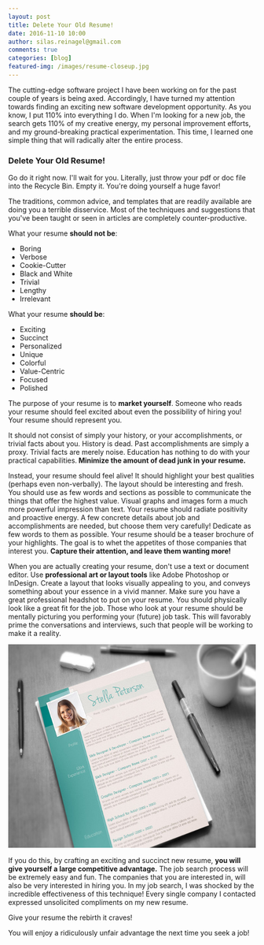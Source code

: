 ```yaml
---
layout: post
title: Delete Your Old Resume!
date: 2016-11-10 10:00
author: silas.reinagel@gmail.com
comments: true
categories: [blog]
featured-img: /images/resume-closeup.jpg
---
```


The cutting-edge software project I have been working on for the past couple of years is being axed. Accordingly, I have turned my attention towards finding an exciting new software development opportunity. As you know, I put 110% into everything I do. When I'm looking for a new job, the search gets 110% of my creative energy, my personal improvement efforts, and my ground-breaking practical experimentation. This time, I learned one simple thing that will radically alter the entire process.

### Delete Your Old Resume!

Go do it right now. I'll wait for you. Literally, just throw your pdf or doc file into the Recycle Bin. Empty it. You're doing yourself a huge favor!

The traditions, common advice, and templates that are readily available are doing you a terrible disservice. Most of the techniques and suggestions that you've been taught or seen in articles are completely counter-productive.

What your resume <strong>should not be</strong>:

<ul>
<li>Boring</li>
<li>Verbose</li>
<li>Cookie-Cutter</li>
<li>Black and White</li>
<li>Trivial</li>
<li>Lengthy</li>
<li>Irrelevant</li>
</ul>

What your resume <strong>should be</strong>:

<ul>
<li>Exciting</li>
<li>Succinct</li>
<li>Personalized</li>
<li>Unique</li>
<li>Colorful</li>
<li>Value-Centric</li>
<li>Focused</li>
<li>Polished</li>
</ul>

The purpose of your resume is to <strong>market yourself</strong>. Someone who reads your resume should feel excited about even the possibility of hiring you! Your resume should represent you.

It should not consist of simply your history, or your accomplishments, or trivial facts about you. History is dead. Past accomplishments are simply a proxy. Trivial facts are merely noise. Education has nothing to do with your practical capabilities.<strong> Minimize the amount of dead junk in your resume.</strong>

Instead, your resume should feel alive! It should highlight your best qualities (perhaps even non-verbally). The layout should be interesting and fresh. You should use as few words and sections as possible to communicate the things that offer the highest value. Visual graphs and images form a much more powerful impression than text. Your resume should radiate positivity and proactive energy. A few concrete details about job and accomplishments are needed, but choose them very carefully! Dedicate as few words to them as possible. Your resume should be a teaser brochure of your highlights. The goal is to whet the appetites of those companies that interest you. <strong>Capture their attention, and leave them wanting more!</strong>

When you are actually creating your resume, don't use a text or document editor. Use <strong>professional art or layout tools</strong> like Adobe Photoshop or InDesign. Create a layout that looks visually appealing to you, and conveys something about your essence in a vivid manner. Make sure you have a great professional headshot to put on your resume. You should physically look like a great fit for the job. Those who look at your resume should be mentally picturing you performing your (future) job task. This will favorably prime the conversations and interviews, such that people will be working to make it a reality.

<img src="/images/modern-resume-template.jpg" alt="modern-resume-template" width="620" height="413"  />

If you do this, by crafting an exciting and succinct new resume, <strong>you will give yourself a large competitive advantage.</strong> The job search process will be extremely easy and fun. The companies that you are interested in, will also be very interested in hiring you. In my job search, I was shocked by the incredible effectiveness of this technique! Every single company I contacted expressed unsolicited compliments on my new resume.

Give your resume the rebirth it craves!

You will enjoy a ridiculously unfair advantage the next time you seek a job!
